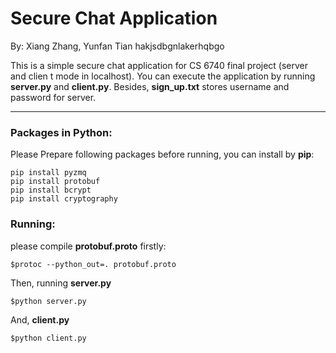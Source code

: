 # Secure Chat Application

By: Xiang Zhang, Yunfan Tian
hakjsdbgnlakerhqbgo

This is a simple secure chat application for CS 6740 final project (server and clien t mode in localhost). You can execute the application by running **server.py** and **client.py**. Besides,  **sign_up.txt** stores username and password for server.

------

### Packages in Python:

Please Prepare following packages before running, you can install by **pip**:

```shell
pip install pyzmq
pip install protobuf
pip install bcrypt
pip install cryptography
```



### Running:

please compile **protobuf.proto** firstly:

```shell
$protoc --python_out=. protobuf.proto
```

Then, running **server.py**

```shell
$python server.py
```

And, **client.py**

```shell
$python client.py
```

